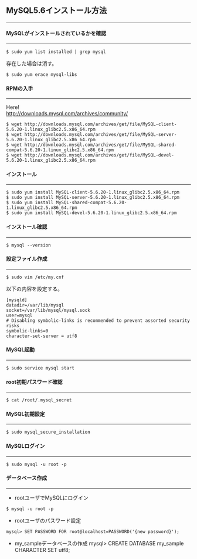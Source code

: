 ## MySQL5.6インストール方法
---
#### MySQLがインストールされているかを確認
---
```
$ sudo yum list installed | grep mysql
```
存在した場合は消す。
```
$ sudo yum erace mysql-libs
```

#### RPMの入手
---
Here!  
[http://downloads.mysql.com/archives/community/ ](http://downloads.mysql.com/archives/community/)
```
$ wget http://downloads.mysql.com/archives/get/file/MySQL-client-5.6.20-1.linux_glibc2.5.x86_64.rpm
$ wget http://downloads.mysql.com/archives/get/file/MySQL-server-5.6.20-1.linux_glibc2.5.x86_64.rpm
$ wget http://downloads.mysql.com/archives/get/file/MySQL-shared-compat-5.6.20-1.linux_glibc2.5.x86_64.rpm
$ wget http://downloads.mysql.com/archives/get/file/MySQL-devel-5.6.20-1.linux_glibc2.5.x86_64.rpm
```

#### インストール
---
```
$ sudo yum install MySQL-client-5.6.20-1.linux_glibc2.5.x86_64.rpm
$ sudo yum install MySQL-server-5.6.20-1.linux_glibc2.5.x86_64.rpm
$ sudo yum install MySQL-shared-compat-5.6.20-1.linux_glibc2.5.x86_64.rpm
$ sudo yum install MySQL-devel-5.6.20-1.linux_glibc2.5.x86_64.rpm
```

#### インストール確認
---
```
$ mysql --version
```

#### 設定ファイル作成
---
```
$ sudo vim /etc/my.cnf
```
以下の内容を設定する。  
```
[mysqld]
datadir=/var/lib/mysql
socket=/var/lib/mysql/mysql.sock
user=mysql
# Disabling symbolic-links is recommended to prevent assorted security risks
symbolic-links=0
character-set-server = utf8
```

#### MySQL起動
---
```
$ sudo service mysql start
```

#### root初期パスワード確認
---
```
$ cat /root/.mysql_secret
```

#### MySQL初期設定
---
```
$ sudo mysql_secure_installation
```

#### MySQLログイン
---
```
$ sudo mysql -u root -p
```

#### データベース作成
---
- rootユーザでMySQLにログイン
```
$ mysql -u root -p
```
- rootユーザのパスワード設定
```
mysql> SET PASSWORD FOR root@localhost=PASSWORD('{new password}');
```
- my_sampleデータベースの作成
mysql> CREATE DATABASE my_sample CHARACTER SET utf8;


